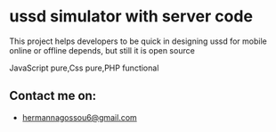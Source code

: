 # ussd simulator with server code
This project helps developers to be quick in designing ussd for mobile online or offline depends, but still it is open source

JavaScript pure,Css pure,PHP functional

## Contact me on:
  * hermannagossou6@gmail.com


